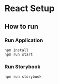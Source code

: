 React Setup
====================================================

## How to run

### Run Application
```shell
npm install
npm run start
```

### Run Storybook
```shell
npm run storybook
```
